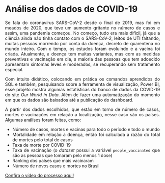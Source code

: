 # Análise dos dados de COVID-19

<div style="text-align: justify">
Se fala do coronavírus SARS-CoV-2 desde o final de 2019, mas foi em meados de 2020, que teve um aumento gritante no número de casos e assim, uma pandemia começou. No começo, tudo era mais difícil, já que a ciência ainda não tinha contato com o SARS-CoV-2, leitos de UTI faltando, muitas pessoas morrendo por conta da doença, decreto de quarentena no mundo inteiro. Com o tempo, os estudos foram evoluindo e a vacina foi criada. Atualmente, a doença tem muitas variantes, mas com as medidas preventivas e vacinação em dia, a maioria das pessoas que tem adoecido apresentam sintomas leves e moderados, se recuperando sem tratamento especial.

Com intuito didático, colocando em prática os comandos aprendidos do SQL e também, pesquisando sobre a ferramenta de visualização, Power BI, esse projeto mostra algumas estatísticas do banco de dados da COVID-19 do site <i>Our World in Data</i>. Além de fazer uma automatização do momento em que os dados são baixados até a publicação do dashboard.

A partir dos dados escolhidos, que estão em torno de número de casos, mortes e vacinações em relação a localização, nesse caso são os países. Algumas análises foram feitas, como:

* Número de casos, mortes e vacinas para todo o período e todo o mundo
* Mortalidade em relação a doença, então foi calculada a razão do total de mortes pelo total de casos
* Taxa de morte por COVID-19
* Taxa de vacinação (o <i>dataset</i> possui a variável `people_vaccinated` que são as pessoas que tomaram pelo menos 1 dose)
* Ranking dos países que mais vacinaram
* Número de novos casos e mortes no Brasil

[Confira o vídeo do processo aqui!](https://youtu.be/C3hoQAptPxI)